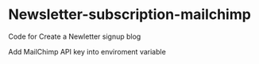 # Newsletter-subscription-mailchimp
Code for Create a Newletter signup blog

Add MailChimp API key into enviroment variable
